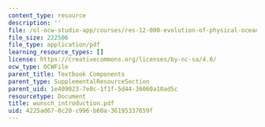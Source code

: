 ```yaml
---
content_type: resource
description: ''
file: /ol-ocw-studio-app/courses/res-12-000-evolution-of-physical-oceanography-spring-2007/4225ad670c20c996b60a36195337659f_wunsch_introduction.pdf
file_size: 222506
file_type: application/pdf
learning_resource_types: []
license: https://creativecommons.org/licenses/by-nc-sa/4.0/
ocw_type: OCWFile
parent_title: Textbook Components
parent_type: SupplementalResourceSection
parent_uid: 1e409023-7e0c-1f1f-5d44-36060a10ad5c
resourcetype: Document
title: wunsch_introduction.pdf
uid: 4225ad67-0c20-c996-b60a-36195337659f
---
```

